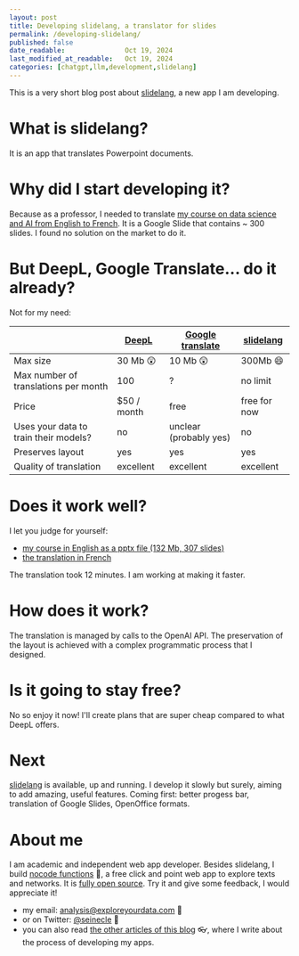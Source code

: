 ```yaml
---
layout: post
title: Developing slidelang, a translator for slides
permalink: /developing-slidelang/
published: false
date_readable:               Oct 19, 2024
last_modified_at_readable:   Oct 19, 2024
categories: [chatgpt,llm,development,slidelang]
---
```

This is a very short blog post about [slidelang](https://alpha.slidelang.com/), a new app I am developing.

# What is slidelang?
It is an app that translates Powerpoint documents.

# Why did I start developing it?
Because as a professor, I needed to translate [my course on data science and AI from English to French](https://docs.google.com/presentation/d/1RIK6Qb_wufbdJayJn9EWMocfBBIHU__Ux_XIbDh7jCI). It is a Google Slide that contains ~ 300 slides. I found no solution on the market to do it.

# But DeepL, Google Translate... do it already?
Not for my need:

|| [DeepL](https://www.deepl.com/fr/pro)    | [Google translate](https://support.google.com/translate/answer/2534559?ref_topic=7011659&hl=en) |  [slidelang](https://alpha.slidelang.com/) |
| --------| --------| -------- | ------- |
|Max size|30 Mb 😲 |10 Mb 😲 |300Mb 😄|
|Max number of translations per month| 100  | ?    | no limit    |
|Price| $50 / month | free     |  free for now   |
|Uses your data to train their models?|no | unclear (probably yes)     |  no   |
|Preserves layout| yes    | yes    | yes    |
|Quality of translation|excellent    |excellent    |excellent    |

# Does it work well?
I let you judge for yourself:
- [my course in English as a pptx file (132 Mb, 307 slides)](https://docs.google.com/presentation/d/1DccGhUM99qPP_vp0Y569HcmaRXvZyWmE/edit?usp=sharing&ouid=105103410331114692786&rtpof=true&sd=true)
- [the translation in French](https://docs.google.com/presentation/d/1D_XD8IJTDtFqXSq2880RDmelHruQjrhz/edit?usp=sharing&ouid=105103410331114692786&rtpof=true&sd=true)

The translation took 12 minutes. I am working at making it faster.

# How does it work?
The translation is managed by calls to the OpenAI API. The preservation of the layout is achieved with a complex programmatic process that I designed.

# Is it going to stay free?
No so enjoy it now! I'll create plans that are super cheap compared to what DeepL offers.

# Next
[slidelang](https://alpha.slidelang.com/) is available, up and running. I develop it slowly but surely, aiming to add amazing, useful features. Coming first: better progess bar, translation of Google Slides, OpenOffice formats.

# About me
I am academic and independent web app developer. Besides slidelang, I build [nocode functions](https://nocodefunctions.com) 🔎, a free click and point web app to explore texts and networks. It is [fully open source](https://github.com/seinecle/nocodefunctions). Try it and give some feedback, I would appreciate it!

* my email: [analysis@exploreyourdata.com](mailto:analysis@exploreyourdata.com) 📧
* or on Twitter: [@seinecle](https://twitter.com/seinecle) 📱
* you can also read [the other articles of this blog](https://nocodefunctions.com/blog) 👓, where I write about the process of developing my apps.
